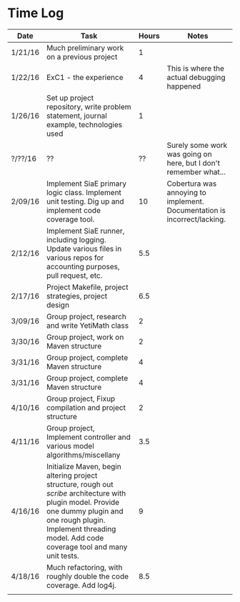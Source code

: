 # Time Log

| Date | Task | Hours | Notes|
|------|------|-------|------|
| 1/21/16 | Much preliminary work on a previous project | 1 | |
| 1/22/16 | ExC1 - the experience | 4 | This is where the actual debugging happened |
| 1/26/16 | Set up project repository, write problem statement, journal example, technologies used | 1 | |
| ?/??/16 | ?? | ?? |Surely some work was going on here, but I don't remember what...|
| 2/09/16 | Implement SiaE primary logic class. Implement unit testing. Dig up and implement code coverage tool. | 10 | Cobertura was annoying to implement. Documentation is incorrect/lacking. |  
| 2/12/16 | Implement SiaE runner, including logging. Update various files in various repos for accounting purposes, pull request, etc. | 5.5 |   |  
| 2/17/16 | Project Makefile, project strategies, project design | 6.5 |   |  
| 3/09/16 | Group project, research and write YetiMath class | 2 |   |  
| 3/30/16 | Group project, work on Maven structure | 2 |   |                  
| 3/31/16 | Group project, complete Maven structure | 4 |   | 
| 3/31/16 | Group project, complete Maven structure | 4 |   | 
| 4/10/16 | Group project, Fixup compilation and project structure | 2 |   | 
| 4/11/16 | Group project, Implement controller and various model algorithms/miscellany | 3.5 |   | 
| 4/16/16 | Initialize Maven, begin altering project structure, rough out *scribe* architecture with plugin model.  Provide one dummy plugin and one rough plugin.  Implement threading model. Add code coverage tool and many unit tests. | 9 |   | 
| 4/18/16 | Much refactoring, with roughly double the code coverage.  Add log4j.  | 8.5 |   | 
|   |   |   |   |  
